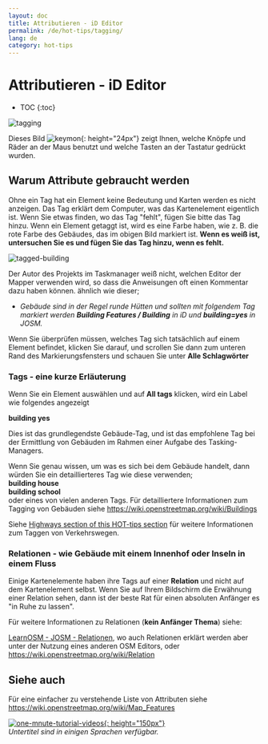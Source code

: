 ```yaml
---
layout: doc
title: Attributieren - iD Editor
permalink: /de/hot-tips/tagging/
lang: de
category: hot-tips
---
```


Attributieren - iD Editor
============

- TOC
{:toc}

![tagging][]

Dieses Bild ![keymon]{: height="24px"} zeigt Ihnen, welche Knöpfe und Räder an der Maus benutzt und welche Tasten an der Tastatur gedrückt wurden.  

Warum Attribute gebraucht werden
-------------------

Ohne ein Tag hat ein Element keine Bedeutung und Karten werden es nicht anzeigen. Das Tag erklärt dem Computer, was das Kartenelement eigentlich ist. Wenn Sie etwas finden, wo das Tag "fehlt", fügen Sie bitte das Tag hinzu. Wenn ein Element getaggt ist, wird es eine Farbe haben, wie z. B. die rote Farbe des Gebäudes, das im obigen Bild markiert ist. **Wenn es weiß ist, untersuchen Sie es und fügen Sie das Tag hinzu, wenn es fehlt.**  

![tagged-building][]  

Der Autor des Projekts im Taskmanager weiß nicht, welchen Editor der Mapper verwenden wird, so dass die Anweisungen oft einen Kommentar dazu haben können. ähnlich wie dieser;  

- *Gebäude sind in der Regel runde Hütten und sollten mit folgendem Tag markiert werden **Building Features / Building** in iD und **building=yes** in JOSM.*  

Wenn Sie überprüfen müssen, welches Tag sich tatsächlich auf einem Element befindet, klicken Sie darauf, und scrollen Sie dann zum unteren Rand des Markierungsfensters und schauen Sie unter **Alle Schlagwörter**

### Tags - eine kurze Erläuterung ###

Wenn Sie ein Element auswählen und auf **All tags** klicken, wird ein Label wie folgendes angezeigt  

**building yes**  

Dies ist das grundlegendste Gebäude-Tag, und ist das empfohlene Tag bei der Ermittlung von Gebäuden im Rahmen einer Aufgabe des Tasking-Managers.  

Wenn Sie genau wissen, um was es sich bei dem Gebäude handelt, dann würden Sie ein detaillierteres Tag wie diese verwenden;  
  **building house**  
  **building school**  
oder eines von vielen anderen Tags. Für detailliertere Informationen zum Tagging von Gebäuden siehe <https://wiki.openstreetmap.org/wiki/Buildings>  

Siehe [Highways section of this HOT-tips section](/de/hot-tips/highways/) für weitere Informationen zum Taggen von Verkehrswegen.  

### Relationen - wie Gebäude mit einem Innenhof oder Inseln in einem Fluss ###

Einige Kartenelemente haben ihre Tags auf einer **Relation** und nicht auf dem Kartenelement selbst. Wenn Sie auf Ihrem Bildschirm die Erwähnung einer Relation sehen, dann ist der beste Rat für einen absoluten Anfänger  es "in Ruhe zu lassen".  

Für weitere Informationen zu Relationen (**kein Anfänger Thema**) siehe:  

[LearnOSM - JOSM - Relationen](/de/josm/josm-relations/), wo auch Relationen erklärt werden aber unter der Nutzung eines anderen OSM Editors, oder  
<https://wiki.openstreetmap.org/wiki/Relation>

Siehe auch  
---------

Für eine einfacher zu verstehende Liste von Attributen siehe <https://wiki.openstreetmap.org/wiki/Map_Features>  

[![one-mnute-tutorial-videos]{: height="150px"}](https://www.youtube.com/playlist?list=PLb9506_-6FMHZ3nwn9heri3xjQKrSq1hN "Humanitarian OpenStreetMap Team - Einminütiges Einführungsvideo")  
*Untertitel sind in einigen Sprachen verfügbar.*  





[tagging]:/images/hot-tips/tagging.gif
[keymon]:/images/hot-tips/keymon.png
[tagged-building]:/images/hot-tips/tagged-building.png
[one-mnute-tutorial-videos]: /images/hot-tips/one-mnute-tutorial-videos.png "Humanitarian OpenStreetMap Team Einminütiges Einführungsvideo"
